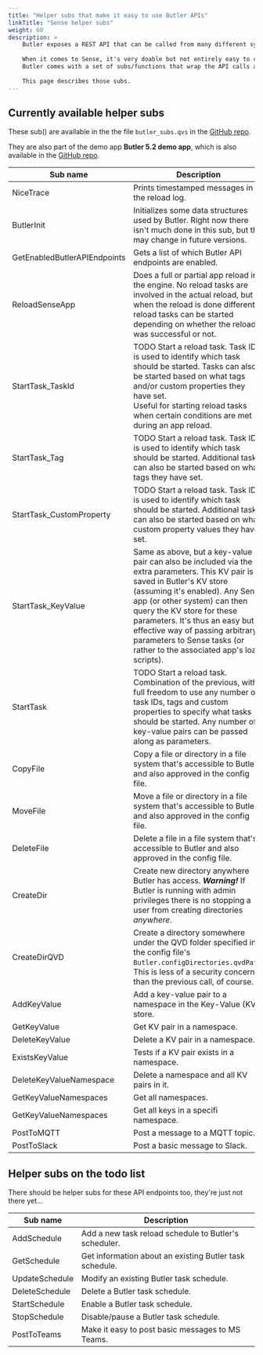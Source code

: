 ```yaml
---
title: "Helper subs that make it easy to use Butler APIs"
linkTitle: "Sense helper subs"
weight: 60
description: >
    Butler exposes a REST API that can be called from many different systems and tools, just not Qlik Sense itself.
      
    When it comes to Sense, it's very doable but not entirely easy to call REST APIs from an app's load script.  
    Butler comes with a set of subs/functions that wrap the API calls and make it a lot easier and cleaner to call Butler APIs from load scripts.
      
    This page describes those subs.
---
```



## Currently available helper subs

These sub() are available in the the file `butler_subs.qvs` in the [GitHub repo](https://github.com/ptarmiganlabs/butler/blob/master/docs/sense_script/butler_subs.qvs).

They are also part of the demo app **Butler 5.2 demo app**, which is also available in the [GitHub repo](https://github.com/ptarmiganlabs/butler/tree/master/docs/sense_apps).

| Sub name | Description |
|----------|-------------|
| NiceTrace | Prints timestamped messages in the reload log. |
| ButlerInit | Initializes some data structures used by Butler. Right now there isn't much done in this sub, but this may change in future versions. |
| GetEnabledButlerAPIEndpoints | Gets a list of which Butler API endpoints are enabled. |
| ReloadSenseApp | Does a full or partial app reload in the engine. No reload tasks are involved in the actual reload, but when the reload is done different reload tasks can be started depending on whether the reload was successful or not. |
| StartTask_TaskId | TODO Start a reload task. Task ID is used to identify which task should be started. Tasks can also be started based on what tags and/or custom properties they have set. <br>Useful for starting reload tasks when certain conditions are met during an app reload. |
| StartTask_Tag | TODO Start a reload task. Task ID is used to identify which task should be started. Additional tasks can also be started based on what tags they have set. |
| StartTask_CustomProperty | TODO Start a reload task. Task ID is used to identify which task should be started. Additional tasks can also be started based on what custom property values they have set. |
| StartTask_KeyValue | Same as above, but a key-value pair can also be included via the extra parameters. This KV pair is saved in Butler's KV store (assuming it's enabled). Any Sense app (or other system) can then query the KV store for these parameters. It's thus an easy but effective way of passing arbitrary parameters to Sense tasks (or rather to the associated app's load scripts). |
| StartTask | TODO Start a reload task. Combination of the previous, with full freedom to use any number of task IDs, tags and custom properties to specify what tasks should be started. Any number of key-value pairs can be passed along as parameters.  |
| CopyFile | Copy a file or directory in a file system that's accessible to Butler and also approved in the config file. |
| MoveFile | Move a file or directory in a file system that's accessible to Butler and also approved in the config file. |
| DeleteFile | Delete a file in a file system that's accessible to Butler and also approved in the config file. |
| CreateDir | Create new directory anywhere Butler has access. ***Warning!*** If Butler is running with admin privileges there is no stopping a user from creating directories *anywhere*.  |
| CreateDirQVD | Create a directory somewhere under the QVD folder specified in the config file's `Butler.configDirectories.qvdPath`. This is less of a security concern than the previous call, of course. |
| AddKeyValue | Add a key-value pair to a namespace in the Key-Value (KV) store. |
| GetKeyValue | Get KV pair in a namespace. |
| DeleteKeyValue | Delete a KV pair in a namespace. |
| ExistsKeyValue | Tests if a KV pair exists in a namespace.  |
| DeleteKeyValueNamespace | Delete a namespace and all KV pairs in it. |
| GetKeyValueNamespaces | Get all namespaces. |
| GetKeyValueNamespaces | Get all keys in a specifi namespace. |
| PostToMQTT | Post a message to a MQTT topic. |
| PostToSlack | Post a basic message to Slack. |

## Helper subs on the todo list

There should be helper subs for these API endpoints too, they're just not there yet...

| Sub name | Description |
|----------|-------------|
| AddSchedule | Add a new task reload schedule to Butler's scheduler. |
| GetSchedule | Get information about an existing Butler task schedule. |
| UpdateSchedule | Modify an existing Butler task schedule. |
| DeleteSchedule | Delete a Butler task schedule. |
| StartSchedule | Enable a Butler task schedule. |
| StopSchedule | Disable/pause a Butler task schedule. |
| PostToTeams | Make it easy to post basic messages to MS Teams. |
